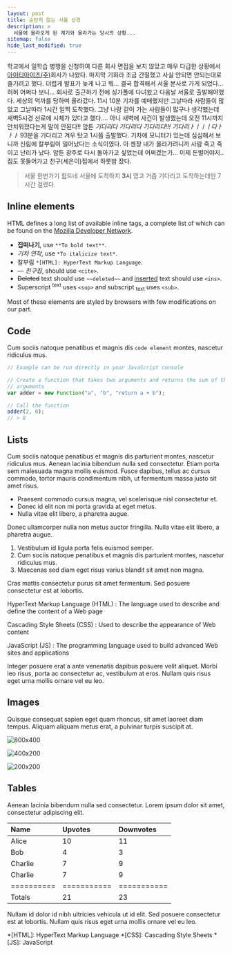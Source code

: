 ```yaml
---
layout: post
title: 순탄치 않는 서울 상경
description: >
  서울에 올라오게 된 계기와 올라가는 당시의 상황...
sitemap: false
hide_last_modified: true
---
```


학교에서 일학습 병행을 신청하여 다른 회사 면접을 보지 않았고 매우 다급한 상황에서 <a href="http://www.iteyes.co.kr/">아이티아이즈(주)</a>회사가 나왔다. 마지막 기회라 조금 간절했고 사실 안되면 안되는대로 즐기려고 했다. 더럽게 발표가 늦게 나고 뭐... 결국 합격해서 서울 본사로 가게 되었다... 허허 어쩌다 보니...
회사로 출근하기 전에 싱가폴에 다녀왔고 다음날 서울로 출발해야했다.
세상의 억까를 당하며 올라갔다. 11시 10분 기차를 예매했지만 그날따라 사람들이 많았고 그날따라 1시간 일찍 도착했다.
그냥 나랑 같이 가는 사람들이 많구나 생각했는데 새벽5시경 선로에 시체가 있다고 했다.... 아니 새벽에 사건이 발생했는데 오전 11시까지 안치워졌다는게 말이 안된다!! 암튼 *기다리다 기다리다 기다리다!!! 기다리ㅏㅣㅣㅣ다ㅏㅏㅏ* 93분을 기다리고 겨우 탔고 1시쯤 출발했다.
기차에 모니터가 있는데 심심해서 보니까 신림에 칼부림이 일어났다는 소식이였다. 아 젠장 내가 올라가려니까 사람 죽고 죽이고 난리가 났다. 암튼 광주로 다시 돌아가고 싶었는데 어쩌겠는가... 이제 돈벌어야지..
집도 못들어가고 친구(세은이)집에서 하룻밤 잤다. 

> 서울 한번가기 힘드네
서울에 도착하지 **3시** 였고 거즘 기다리고 도착하는데만 7시간 걸렸다.

## Inline elements

HTML defines a long list of available inline tags, a complete list of which can be found on the [Mozilla Developer Network](https://developer.mozilla.org/en-US/docs/Web/HTML/Element).

- **집떠나기**, use `**To bold text**`.
- *기차 연착*, use `*To italicize text*`.
- 칼부림 `*[HTML]: HyperText Markup Language`.
- <cite>&mdash; 친구집</cite>, should use `<cite>`.
- ~~Deleted~~ text should use `~~deleted~~` and <ins>inserted</ins> text should use `<ins>`.
- Superscript <sup>text</sup> uses `<sup>` and subscript <sub>text</sub> uses `<sub>`.

Most of these elements are styled by browsers with few modifications on our part.


## Code

Cum sociis natoque penatibus et magnis dis `code element` montes, nascetur ridiculus mus.

~~~js
// Example can be run directly in your JavaScript console

// Create a function that takes two arguments and returns the sum of those
// arguments
var adder = new Function("a", "b", "return a + b");

// Call the function
adder(2, 6);
// > 8
~~~

## Lists

Cum sociis natoque penatibus et magnis dis parturient montes, nascetur ridiculus mus. Aenean lacinia bibendum nulla sed consectetur. Etiam porta sem malesuada magna mollis euismod. Fusce dapibus, tellus ac cursus commodo, tortor mauris condimentum nibh, ut fermentum massa justo sit amet risus.

* Praesent commodo cursus magna, vel scelerisque nisl consectetur et.
* Donec id elit non mi porta gravida at eget metus.
* Nulla vitae elit libero, a pharetra augue.

Donec ullamcorper nulla non metus auctor fringilla. Nulla vitae elit libero, a pharetra augue.

1. Vestibulum id ligula porta felis euismod semper.
2. Cum sociis natoque penatibus et magnis dis parturient montes, nascetur ridiculus mus.
3. Maecenas sed diam eget risus varius blandit sit amet non magna.

Cras mattis consectetur purus sit amet fermentum. Sed posuere consectetur est at lobortis.

HyperText Markup Language (HTML)
: The language used to describe and define the content of a Web page

Cascading Style Sheets (CSS)
: Used to describe the appearance of Web content

JavaScript (JS)
: The programming language used to build advanced Web sites and applications

Integer posuere erat a ante venenatis dapibus posuere velit aliquet. Morbi leo risus, porta ac consectetur ac, vestibulum at eros. Nullam quis risus eget urna mollis ornare vel eu leo.

## Images

Quisque consequat sapien eget quam rhoncus, sit amet laoreet diam tempus. Aliquam aliquam metus erat, a pulvinar turpis suscipit at.

![800x400](https://via.placeholder.com/800x400 "Large example image")

![400x200](https://via.placeholder.com/400x200 "Medium example image")

![200x200](https://via.placeholder.com/200x200 "Small example image")

## Tables

Aenean lacinia bibendum nulla sed consectetur. Lorem ipsum dolor sit amet, consectetur adipiscing elit.

| Name     | Upvotes   | Downvotes |
|:---------|:----------|:----------|
| Alice    |        10 |        11 |
| Bob      |         4 |         3 |
| Charlie  |         7 |         9 |
| Charlie  |         7 |         9 |
|==========|===========|===========|
|Totals    |        21 |        23 |

Nullam id dolor id nibh ultricies vehicula ut id elit. Sed posuere consectetur est at lobortis. Nullam quis risus eget urna mollis ornare vel eu leo.

*[HTML]: HyperText Markup Language
*[CSS]: Cascading Style Sheets
*[JS]: JavaScript
